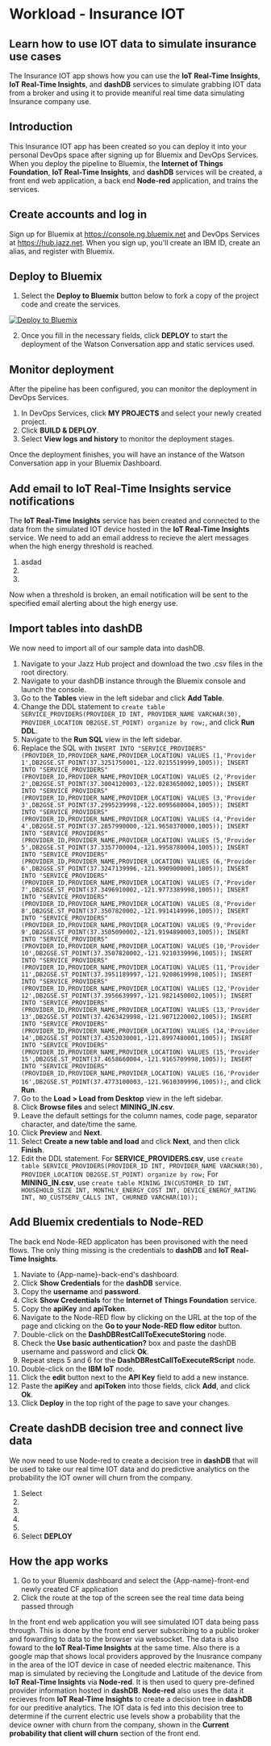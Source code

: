 # Workload - Insurance IOT

## Learn how to use IOT data to simulate insurance use cases
The Insurance IOT app shows how you can use the **IoT Real-Time Insights**, **IoT Real-Time Insights**, and **dashDB** services to simulate grabbing IOT data from a broker and using it to provide meaniful real time data simulating Insurance company use.

## Introduction
This Insurance IOT app has been created so you can deploy it into your personal DevOps space after signing up for Bluemix and DevOps Services. When you deploy the pipeline to Bluemix, the **Internet of Things Foundation**, **IoT Real-Time Insights**, and **dashDB** services will be created, 
a front end web application, a back end **Node-red** application, and trains the services.

## Create accounts and log in

Sign up for Bluemix at https://console.ng.bluemix.net and DevOps Services at https://hub.jazz.net.
When you sign up, you'll create an IBM ID, create an alias, and register with Bluemix.

## Deploy to Bluemix

1. Select the **Deploy to Bluemix** button below to fork a copy of the project code and create the services.

  [![Deploy to Bluemix](https://bluemix.net/deploy/button.png)](https://bluemix.net/deploy?repository=https://hub.jazz.net/git/cfsworkload/insuranceIOT-build)

2.  Once you fill in the necessary fields, click **DEPLOY** to start the deployment of the Watson Conversation app and static services used.

## Monitor deployment

After the pipeline has been configured, you can monitor the deployment in DevOps Services.

1. In DevOps Services, click **MY PROJECTS** and select your newly created project.
2. Click **BUILD & DEPLOY**.
3. Select **View logs and history** to monitor the deployment stages.

Once the deployment finishes, you will have an instance of the Watson Conversation app in your Bluemix Dashboard.

## Add email to IoT Real-Time Insights service notifications

The **IoT Real-Time Insights** service has been created and connected to the data from the simulated IOT device hosted in the **IoT Real-Time Insights** service.
We need to add an email address to recieve the alert messages when the high energy threshold is reached. 

1. asdad
2.
3.

Now when a threshold is broken, an email notification will be sent to the specified email alerting about the high energy use. 

## Import tables into dashDB

We now need to import all of our sample data into dashDB.

1. Navigate to your Jazz Hub project and download the two .csv files in the root directory.
2. Navigate to your dashDB instance through the Bluemix console and launch the console.
3. Go to the **Tables** view in the left sidebar and click **Add Table**.
4. Change the DDL statement to `create table SERVICE_PROVIDERS(PROVIDER_ID INT, PROVIDER_NAME VARCHAR(30), PROVIDER_LOCATION DB2GSE.ST_POINT) organize by row;`, and click **Run DDL**.
5. Navigate to the **Run SQL** view in the left sidebar.
6. Replace the SQL with `INSERT INTO "SERVICE_PROVIDERS" (PROVIDER_ID,PROVIDER_NAME,PROVIDER_LOCATION) VALUES (1,'Provider 1',DB2GSE.ST_POINT(37.3251750001,-122.0215519999,1005)); INSERT INTO "SERVICE_PROVIDERS" (PROVIDER_ID,PROVIDER_NAME,PROVIDER_LOCATION) VALUES (2,'Provider 2',DB2GSE.ST_POINT(37.3004120003,-122.0283650002,1005)); INSERT INTO "SERVICE_PROVIDERS" (PROVIDER_ID,PROVIDER_NAME,PROVIDER_LOCATION) VALUES (3,'Provider 3',DB2GSE.ST_POINT(37.2995239998,-122.0095680004,1005)); INSERT INTO "SERVICE_PROVIDERS" (PROVIDER_ID,PROVIDER_NAME,PROVIDER_LOCATION) VALUES (4,'Provider 4',DB2GSE.ST_POINT(37.2857990000,-121.9658370000,1005)); INSERT INTO "SERVICE_PROVIDERS" (PROVIDER_ID,PROVIDER_NAME,PROVIDER_LOCATION) VALUES (5,'Provider 5',DB2GSE.ST_POINT(37.3357700004,-121.9958780004,1005)); INSERT INTO "SERVICE_PROVIDERS" (PROVIDER_ID,PROVIDER_NAME,PROVIDER_LOCATION) VALUES (6,'Provider 6',DB2GSE.ST_POINT(37.3247139996,-121.9909000001,1005)); INSERT INTO "SERVICE_PROVIDERS" (PROVIDER_ID,PROVIDER_NAME,PROVIDER_LOCATION) VALUES (7,'Provider 7',DB2GSE.ST_POINT(37.3496910002,-121.9773389998,1005)); INSERT INTO "SERVICE_PROVIDERS" (PROVIDER_ID,PROVIDER_NAME,PROVIDER_LOCATION) VALUES (8,'Provider 8',DB2GSE.ST_POINT(37.3507820002,-121.9914149996,1005)); INSERT INTO "SERVICE_PROVIDERS" (PROVIDER_ID,PROVIDER_NAME,PROVIDER_LOCATION) VALUES (9,'Provider 9',DB2GSE.ST_POINT(37.3505090002,-121.9194890003,1005)); INSERT INTO "SERVICE_PROVIDERS" (PROVIDER_ID,PROVIDER_NAME,PROVIDER_LOCATION) VALUES (10,'Provider 10',DB2GSE.ST_POINT(37.3507820002,-121.9210339996,1005)); INSERT INTO "SERVICE_PROVIDERS" (PROVIDER_ID,PROVIDER_NAME,PROVIDER_LOCATION) VALUES (11,'Provider 11',DB2GSE.ST_POINT(37.3951189997,-121.9208619998,1005)); INSERT INTO "SERVICE_PROVIDERS" (PROVIDER_ID,PROVIDER_NAME,PROVIDER_LOCATION) VALUES (12,'Provider 12',DB2GSE.ST_POINT(37.3956639997,-121.9821450002,1005)); INSERT INTO "SERVICE_PROVIDERS" (PROVIDER_ID,PROVIDER_NAME,PROVIDER_LOCATION) VALUES (13,'Provider 13',DB2GSE.ST_POINT(37.4263429998,-121.9071220002,1005)); INSERT INTO "SERVICE_PROVIDERS" (PROVIDER_ID,PROVIDER_NAME,PROVIDER_LOCATION) VALUES (14,'Provider 14',DB2GSE.ST_POINT(37.4352030001,-121.8997480001,1005)); INSERT INTO "SERVICE_PROVIDERS" (PROVIDER_ID,PROVIDER_NAME,PROVIDER_LOCATION) VALUES (15,'Provider 15',DB2GSE.ST_POINT(37.4658660004,-121.9165709998,1005)); INSERT INTO "SERVICE_PROVIDERS" (PROVIDER_ID,PROVIDER_NAME,PROVIDER_LOCATION) VALUES (16,'Provider 16',DB2GSE.ST_POINT(37.4773100003,-121.9610309996,1005));`, and click **Run**.
7. Go to the **Load > Load from Desktop** view in the left sidebar.
8. Click **Browse files** and select **MINING_IN.csv**.
9. Leave the default settings for the column names, code page, separator character, and date/time the same.
10. Click **Preview** and **Next**.
11. Select **Create a new table and load** and click **Next**, and then click **Finish**.
12. Edit the DDL statement. For **SERVICE_PROVIDERS.csv**, use `create table SERVICE_PROVIDERS(PROVIDER_ID INT, PROVIDER_NAME VARCHAR(30), PROVIDER_LOCATION DB2GSE.ST_POINT) organize by row;` For **MINING_IN.csv**, use `create table MINING_IN(CUSTOMER_ID INT, HOUSEHOLD_SIZE INT, MONTHLY_ENERGY_COST INT, DEVICE_ENERGY_RATING INT, NO_CUSTSERV_CALLS INT, CHURNED VARCHAR(10));`

## Add Bluemix credentials to Node-RED

The back end Node-RED applicaton has been provisoned with the need flows. The only thing missing is the credentials to **dashDB** and **IoT Real-Time Insights**.

1. Naviate to {App-name}-back-end's dashboard.
2. Click **Show Credentials** for the **dashDB** service.
3. Copy the **username** and **password**.
4. Click **Show Credentials** for the **Internet of Things Foundation** service.
5. Copy the **apiKey** and **apiToken**.
6. Navigate to the Node-RED flow by clicking on the URL at the top of the page and clicking on the **Go to your Node-RED flow editor** button.
7. Double-click on the **DashDBRestCallToExecuteStoring** node.
8. Check the **Use basic authentication?** box and paste the dashDB username and password and click **Ok**.
9. Repeat steps 5 and 6 for the **DashDBRestCallToExecuteRScript** node.
10. Double-click on the **IBM IoT** node.
11. Click the **edit** button next to the **API Key** field to add a new instance.
12. Paste the **apiKey** and **apiToken** into those fields, click **Add**, and click **Ok**.
13. Click **Deploy** in the top right of the page to save your changes.

## Create dashDB decision tree and connect live data

We now need to use Node-red to create a decision tree in **dashDB** that will be used to take our real time IOT data and do predictive analytics on the probability the IOT owner will churn from the company.

1. Select 
2. 
3. 
4. 
5. 
6. Select **DEPLOY**

## How the app works

1. Go to your Bluemix dashboard and select the {App-name}-front-end newly created CF application
2. Click the route at the top of the screen see the real time data being passed through

In the front end web application you will see simulated IOT data being pass through. This is done by the front end server subscribing to a public broker and fowarding to data to the browser via websocket. The data is also foward to the **IoT Real-Time Insights** at the same time.
Also there is a google map that shows local providers approved by the Inusrance company in the area of the IOT
device in case of needed electric maitenance. This map is simulated by recieving the Longitude and Latitude of the device from **IoT Real-Time Insights** via **Node-red**. It is then used to query pre-defined provider information hosted in **dashDB**. **Node-red** also uses the data it recieves
from **IoT Real-Time Insights** to create a decision tree in **dashDB** for our preditive analytics. The IOT data is fed into this decision tree to determine if the current electric use levels show a probability that the device owner with churn from the company, shown in the 
**Current probability that client will churn** section of the front end. 
